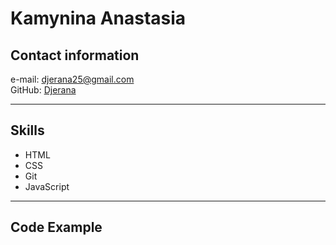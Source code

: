 # Kamynina Anastasia #  

## Contact information ##  
e-mail: djerana25@gmail.com  
GitHub: [Djerana](https://github.com/Djerana)
  
  ---
  ## Skills ##  
  - HTML
  - CSS
  - Git
  - JavaScript

  ---
  ## Code Example ##

  